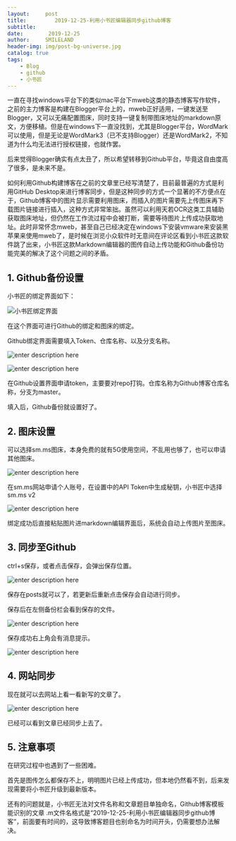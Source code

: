 ```yaml
---
layout:     post
title:         2019-12-25-利用小书匠编辑器同步github博客
subtitle:   
date:        2019-12-25
author:     SMILELAND
header-img: img/post-bg-universe.jpg
catalog: true
tags:
    - Blog
    - github
    - 小书匠
---
```


一直在寻找windows平台下的类似mac平台下mweb这类的静态博客写作软件，之前的主力博客是构建在Blogger平台上的，mweb正好适用，一键发送至Blogger，又可以无痛配置图床，同时支持一键复制带图床地址的markdown原文，方便移植。但是在windows下一直没找到，尤其是Blogger平台，WordMark可以使用，但是无论是WordMark3（已不支持Blogger）还是WordMark2，不知道为什么均无法进行授权链接，也就作罢。

后来觉得Blogger确实有点太丑了，所以希望转移到Github平台，毕竟这自由度高了很多，是未来不是。

如何利用Github构建博客在之前的文章里已经写清楚了，目前最普遍的方式是利用GitHub Desktop来进行博客同步，但是这种同步的方式一个显著的不方便点在于，Github博客中的图片显示需要利用图床，而插入的图片需要先上传图床再下载图片链接进行插入，这种方式非常笨拙。虽然可以利用天若OCR这类工具辅助获取图床地址，但仍然在工作流过程中会被打断，需要等待图片上传成功获取地址。此时非常怀念mweb，甚至自己已经决定在windows下安装vmware来安装黑苹果来使用mweb了，是时候在浏览小众软件时无意间在评论区看到小书匠这款软件跳了出来，小书匠这款Markdown编辑器的图传自动上传功能和Github备份功能完美的解决了这个问题之间的矛盾。

## 1. Github备份设置

小书匠的绑定界面如下：

![小书匠绑定界面](https://i.loli.net/2019/12/25/gQXyT56iU9bqDn3.png)

在这个界面可进行Github的绑定和图床的绑定。

Github绑定界面需要填入Token、仓库名称、以及分支名称。

![enter description here](https://i.loli.net/2019/12/25/jvxEsIPhl47DN9y.png)

![enter description here](https://i.loli.net/2019/12/25/D9o68FydYBuqjcL.png)

在Github设置界面申请token，主要要对repo打钩。仓库名称为Github博客仓库名称，分支为master。

填入后，Github备份就设置好了。

## 2. 图床设置

可以选择sm.ms图床，本身免费的就有5G使用空间，不乱用也够了，也可以申请其他图床。

![enter description here](https://i.loli.net/2019/12/25/3k2gqCXsoaxDN8J.png)

在sm.ms网站申请个人账号，在设置中的API Token中生成秘钥，小书匠中选择sm.ms v2

![enter description here](https://i.loli.net/2019/12/25/6Lo4RrHkPJ9zbwT.png)

绑定成功后直接粘贴图片进markdown编辑界面后，系统会自动上传图片至图床。

## 3. 同步至Github

ctrl+s保存，或者点击保存，会弹出保存位置。

![enter description here](https://i.loli.net/2019/12/25/Nf6Rzn1CjAHatpM.png)

保存在posts就可以了，若更新后重新点击保存会自动进行同步。

保存后在左侧备份栏会看到保存的文件。

![enter description here](https://i.loli.net/2019/12/25/RsZlxuXbJ8FYKe9.png)

保存成功右上角会有消息提示。

![enter description here](https://i.loli.net/2019/12/25/sME1S5FBQ6YjpLI.png)

## 4. 网站同步

现在就可以去网站上看一看新写的文章了。

![enter description here](https://i.loli.net/2019/12/25/rO6iFyBqVGkRhot.png)

已经可以看到文章已经同步上去了。

## 5. 注意事项

在研究过程中也遇到了一些困难。

首先是图传怎么都保存不上，明明图片已经上传成功，但本地仍然看不到，后来发现需要将小书匠升级到最新版本。

还有的问题就是，小书匠无法对文件名称和文章题目单独命名，Github博客模板能识别的文章 .m文件名格式是“2019-12-25-利用小书匠编辑器同步github博客”，前面要有时间的，这导致博客题目也别命名为时间开头，仍需要想办法解决。